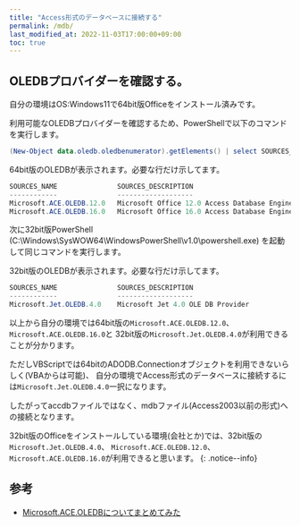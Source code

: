 ```yaml
---
title: "Access形式のデータベースに接続する"
permalink: /mdb/
last_modified_at: 2022-11-03T17:00:00+09:00
toc: true
---
```



## OLEDBプロバイダーを確認する。

自分の環境はOS:Windows11で64bit版Officeをインストール済みです。

利用可能なOLEDBプロバイダーを確認するため、PowerShellで以下のコマンドを実行します。

```powershell
(New-Object data.oledb.oledbenumerator).getElements() | select SOURCES_NAME, SOURCES_DESCRIPTION
```

64bit版のOLEDBが表示されます。必要な行だけ示してます。

```powershell
SOURCES_NAME               SOURCES_DESCRIPTION
------------               -------------------
Microsoft.ACE.OLEDB.12.0   Microsoft Office 12.0 Access Database Engine OLE DB Provider
Microsoft.ACE.OLEDB.16.0   Microsoft Office 16.0 Access Database Engine OLE DB Provider
```

次に32bit版PowerShell (C:\Windows\SysWOW64\WindowsPowerShell\v1.0\powershell.exe) を起動して同じコマンドを実行します。

32bit版のOLEDBが表示されます。必要な行だけ示してます。

```powershell
SOURCES_NAME               SOURCES_DESCRIPTION
------------               -------------------
Microsoft.Jet.OLEDB.4.0    Microsoft Jet 4.0 OLE DB Provider
```

以上から自分の環境では64bit版の`Microsoft.ACE.OLEDB.12.0`、`Microsoft.ACE.OLEDB.16.0`と
32bit版の`Microsoft.Jet.OLEDB.4.0`が利用できることが分かります。

ただしVBScriptでは64bitのADODB.Connectionオブジェクトを利用できないらしく(VBAからは可能)、
自分の環境でAccess形式のデータベースに接続するには`Microsoft.Jet.OLEDB.4.0`一択になります。

したがってaccdbファイルではなく、mdbファイル(Access2003以前の形式)への接続となります。

32bit版のOfficeをインストールしている環境(会社とか)では、32bit版の`Microsoft.Jet.OLEDB.4.0`、
`Microsoft.ACE.OLEDB.12.0`、`Microsoft.ACE.OLEDB.16.0`が利用できると思います。
{: .notice--info}


## 参考

- [Microsoft.ACE.OLEDBについてまとめてみた](https://qiita.com/yaju/items/7b0aa9e9f30005f60388) 
